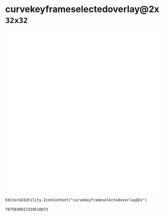 # curvekeyframeselectedoverlay@2x `32x32`
<img src="/img/curvekeyframeselectedoverlay@2x.png" width=512 height=512>

``` CSharp
EditorGUIUtility.IconContent("curvekeyframeselectedoverlay@2x")
```
```
7875830917259516073
```
